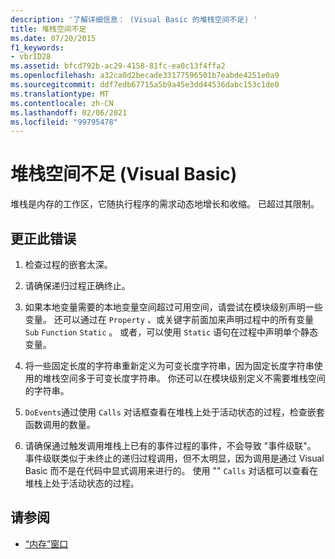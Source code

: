 ```yaml
---
description: '了解详细信息： (Visual Basic 的堆栈空间不足) '
title: 堆栈空间不足
ms.date: 07/20/2015
f1_keywords:
- vbrID28
ms.assetid: bfcd792b-ac29-4158-81fc-ea0c13f4ffa2
ms.openlocfilehash: a32ca0d2becade33177596501b7eabde4251e0a9
ms.sourcegitcommit: ddf7edb67715a5b9a45e3dd44536dabc153c1de0
ms.translationtype: MT
ms.contentlocale: zh-CN
ms.lasthandoff: 02/06/2021
ms.locfileid: "99795478"
---
```

# <a name="out-of-stack-space-visual-basic"></a>堆栈空间不足 (Visual Basic)

堆栈是内存的工作区，它随执行程序的需求动态地增长和收缩。 已超过其限制。  
  
## <a name="to-correct-this-error"></a>更正此错误  
  
1. 检查过程的嵌套太深。  
  
2. 请确保递归过程正确终止。  
  
3. 如果本地变量需要的本地变量空间超过可用空间，请尝试在模块级别声明一些变量。 还可以通过在 `Property` 、或关键字前面加来声明过程中的所有变量 `Sub` `Function` `Static` 。 或者，可以使用 `Static` 语句在过程中声明单个静态变量。  
  
4. 将一些固定长度的字符串重新定义为可变长度字符串，因为固定长度字符串使用的堆栈空间多于可变长度字符串。 你还可以在模块级别定义不需要堆栈空间的字符串。  
  
5. `DoEvents`通过使用 `Calls` 对话框查看在堆栈上处于活动状态的过程，检查嵌套函数调用的数量。  
  
6. 请确保通过触发调用堆栈上已有的事件过程的事件，不会导致 "事件级联"。 事件级联类似于未终止的递归过程调用，但不太明显，因为调用是通过 Visual Basic 而不是在代码中显式调用来进行的。 使用 "" `Calls` 对话框可以查看在堆栈上处于活动状态的过程。  
  
## <a name="see-also"></a>请参阅

- [“内存”窗口](/visualstudio/debugger/memory-windows)

